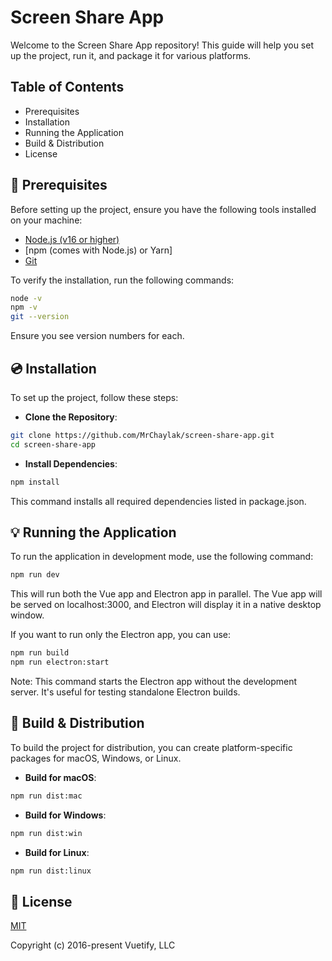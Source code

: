 # Screen Share App

Welcome to the Screen Share App repository! This guide will help you set up the project, run it, and package it for various platforms.

## Table of Contents

- Prerequisites
- Installation
- Running the Application
- Build & Distribution
- License

## 📌 Prerequisites

Before setting up the project, ensure you have the following tools installed on your machine:

- [Node.js (v16 or higher)](https://nodejs.org/)
- [npm (comes with Node.js) or Yarn]
- [Git ](https://git-scm.com/)


To verify the installation, run the following commands:

```bash
node -v
npm -v
git --version
```

Ensure you see version numbers for each.

## 💿 Installation

To set up the project, follow these steps:

- **Clone the Repository**: 

```bash
git clone https://github.com/MrChaylak/screen-share-app.git
cd screen-share-app
```

- **Install Dependencies**: 

```bash
npm install
```

This command installs all required dependencies listed in package.json.

## 💡 Running the Application

To run the application in development mode, use the following command:

```bash
npm run dev
```

This will run both the Vue app and Electron app in parallel. The Vue app will be served on localhost:3000, and Electron will display it in a native desktop window.

If you want to run only the Electron app, you can use:

```bash
npm run build
npm run electron:start
```

Note: This command starts the Electron app without the development server. It's useful for testing standalone Electron builds.

## 🔨 Build & Distribution

To build the project for distribution, you can create platform-specific packages for macOS, Windows, or Linux.

- **Build for macOS**:

```bash
npm run dist:mac
```

- **Build for Windows**:

```bash
npm run dist:win
```

- **Build for Linux**:

```bash
npm run dist:linux
```

## 📑 License
[MIT](http://opensource.org/licenses/MIT)

Copyright (c) 2016-present Vuetify, LLC
